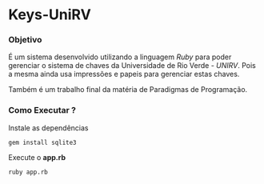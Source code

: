 # Keys-UniRV

### Objetivo 

É um sistema desenvolvido utilizando a linguagem *Ruby* para poder gerenciar o sistema de chaves da Universidade de Rio Verde - _UNIRV_. Pois a mesma ainda usa impressões e papeis para gerenciar estas chaves.

Também é um trabalho final da matéria de Paradigmas de Programação.

### Como Executar  ?

Instale as dependências
```shell
gem install sqlite3
```

Execute o **app.rb**

```shell
ruby app.rb
```